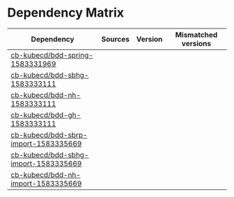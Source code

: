 # Dependency Matrix

Dependency | Sources | Version | Mismatched versions
---------- | ------- | ------- | -------------------
[cb-kubecd/bdd-spring-1583331969](https://github.com/cb-kubecd/bdd-spring-1583331969.git) |  | []() | 
[cb-kubecd/bdd-sbhg-1583333111](https://github.com/cb-kubecd/bdd-sbhg-1583333111.git) |  | []() | 
[cb-kubecd/bdd-nh-1583333111](https://github.com/cb-kubecd/bdd-nh-1583333111.git) |  | []() | 
[cb-kubecd/bdd-gh-1583333111](https://github.com/cb-kubecd/bdd-gh-1583333111.git) |  | []() | 
[cb-kubecd/bdd-sbrp-import-1583335669](https://github.com/cb-kubecd/bdd-sbrp-import-1583335669.git) |  | []() | 
[cb-kubecd/bdd-sbhg-import-1583335669](https://github.com/cb-kubecd/bdd-sbhg-import-1583335669.git) |  | []() | 
[cb-kubecd/bdd-nh-import-1583335669](https://github.com/cb-kubecd/bdd-nh-import-1583335669.git) |  | []() | 
